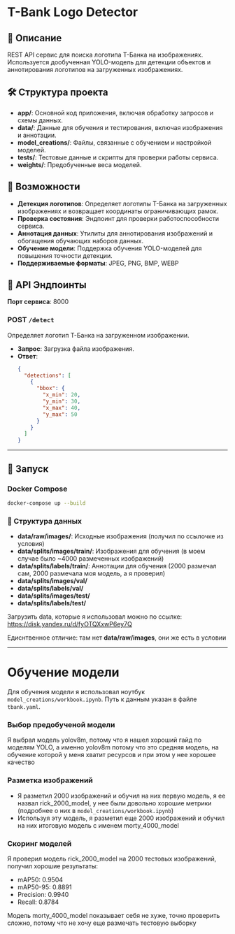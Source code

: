 # T-Bank Logo Detector

## 📌 Описание
REST API сервис для поиска логотипа Т-Банка на изображениях.  
Используется дообученная YOLO-модель для детекции объектов и аннотирования логотипов на загруженных изображениях.

## 🛠️ Структура проекта
- **app/**: Основной код приложения, включая обработку запросов и схемы данных.
- **data/**: Данные для обучения и тестирования, включая изображения и аннотации.
- **model_creations/**: Файлы, связанные с обучением и настройкой моделей.
- **tests/**: Тестовые данные и скрипты для проверки работы сервиса.
- **weights/**: Предобученные веса моделей.

## 🚀 Возможности
- **Детекция логотипов**: Определяет логотипы Т-Банка на загруженных изображениях и возвращает координаты ограничивающих рамок.
- **Проверка состояния**: Эндпоинт для проверки работоспособности сервиса.
- **Аннотация данных**: Утилиты для аннотирования изображений и обогащения обучающих наборов данных.
- **Обучение модели**: Поддержка обучения YOLO-моделей для повышения точности детекции.
- **Поддерживаемые форматы**: JPEG, PNG, BMP, WEBP

## 🧩 API Эндпоинты
**Порт сервиса**: 8000
### **POST** `/detect`
Определяет логотип Т-Банка на загруженном изображении.

- **Запрос**: Загрузка файла изображения.
- **Ответ**:
  ```json
  {
    "detections": [
      {
        "bbox": {
          "x_min": 20,
          "y_min": 30,
          "x_max": 40,
          "y_max": 50
        }
      }
    ]
  }
  ```

---

## 🚀 Запуск

### Docker Compose
```bash
docker-compose up --build
```

### 📂 Структура данных
- **data/raw/images/**: Исходные изображения (получил по ссылочке из условия)
- **data/splits/images/train/**: Изображения для обучения (в моем случае было ~4000 размеченных изображений)
- **data/splits/labels/train/**: Аннотации для обучения (2000 размечал сам, 2000 размечала моя модель, а я проверил)
- **data/splits/images/val/**
- **data/splits/labels/val/**
- **data/splits/images/test/**
- **data/splits/labels/test/**

Загрузить data, которые я использовал можно по ссылке: https://disk.yandex.ru/d/fyOTQXxwP6ey7Q


Едиснтвенное отличие: там нет **data/raw/images**, они же есть в условии

---

# Обучение модели
Для обучения модели я использовал ноутбук `model_creations/workbook.ipynb`. Путь к данным указан в файле `tbank.yaml`.

### Выбор предобученой модели
Я выбрал модель yolov8m, потому что я нашел хороший гайд по моделям YOLO, а именно yolov8m потому что это средняя модель, на обучение которой у меня хватит ресурсов и при этом у нее хорошее качество

### Разметка изображений
- Я разметил 2000 изображений и обучил на них первую модель, я ее назвал rick_2000_model, у нее были довольно хорошие метрики (подробнее о них в `model_creations/workbook.ipynb`)
- Используя эту модель, я разметил еще 2000 изображений и обучил на них итоговую модель с именем morty_4000_model

### Скоринг моделей
Я проверил модель rick_2000_model на 2000 тестовых изображений, получил хорошие результаты:
- mAP50: 0.9504
- mAP50-95: 0.8891
- Precision: 0.9940
- Recall: 0.8784

Модель morty_4000_model показывает себя не хуже, точно проверить сложно, потому что не хочу еще размечать тестовую выборку





